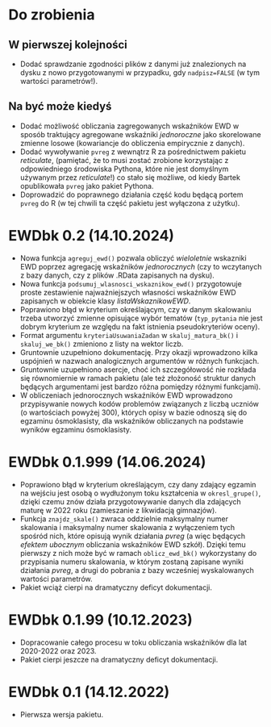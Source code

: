 # Do zrobienia

## W pierwszej kolejności

- Dodać sprawdzanie zgodności plików z danymi już znalezionych na dysku z nowo
  przygotowanymi w przypadku, gdy `nadpisz=FALSE` (w tym wartości parametrów!).

## Na być może kiedyś

- Dodać możliwość obliczania zagregowanych wskaźników EWD w sposób traktujący
  agregowane wskaźniki *jednoroczne* jako skorelowane zmienne losowe
  (kowariancje do obliczenia empirycznie z danych).
- Dodać wywoływanie `pvreg` z wewnątrz R za pośrednictwem pakietu *reticulate*,
  (pamiętać, że to musi zostać zrobione korzystając z odpowiedniego środowiska
  Pythona, które nie jest domyślnym używanym przez *reticulate*!) co stało się
  możliwe, od kiedy Bartek opublikowała `pvreg` jako pakiet Pythona.
- Doprowadzić do poprawnego działania część kodu będącą portem `pvreg` do R
  (w tej chwili ta część pakietu jest wyłączona z użytku).

# EWDbk 0.2 (14.10.2024)

- Nowa funkcja `agreguj_ewd()` pozwala obliczyć *wieloletnie* wskazniki EWD
  poprzez agregację wskaźników *jednorocznych* (czy to wczytanych z bazy danych,
  czy z plików .RData zapisanych na dysku).
- Nowa funkcja `podsumuj_wlasnosci_wskaznikow_ewd()` przygotowuje proste
  zestawienie najważniejszych własności wskaźników EWD zapisanych w obiekcie
  klasy *listaWskaznikowEWD*.
- Poprawiono błąd w kryterium określającym, czy w danym skalowaniu trzeba
  utworzyć zmienne opisujące wybór tematów (`typ_pytania` nie jest dobrym
  kryterium ze względu na fakt istnienia pseudokryteriów oceny).
- Format argumentu `kryteriaUsuwaniaZadan` w `skaluj_matura_bk()`
  i `skaluj_we_bk()` zmieniono z listy na wektor liczb.
- Gruntownie uzupełniono dokumentację. Przy okazji wprowadzono kilka uspójnień
  w nazwach analogicznych argumentów w różnych funkcjach.
- Gruntownie uzupełniono asercje, choć ich szczegółowość nie rozkłada się
  równomiernie w ramach pakietu (ale też złożoność struktur danych będących
  argumentami jest bardzo różna pomiędzy różnymi funkcjami).
- W obliczeniach jednorocznych wskaźników EWD wprowadzono przypisywanie nowych
  kodów problemów związanych z liczbą uczniów (o wartościach powyżej 300),
  których opisy w bazie odnoszą się do egzaminu ósmoklasisty, dla wskaźników
  obliczanych na podstawie wyników egzaminu ósmoklasisty.

# EWDbk 0.1.999 (14.06.2024)

- Poprawiono błąd w kryterium określającym, czy dany zdający egzamin na wejściu
  jest osobą o wydłużonym toku kształcenia w `okresl_grupe()`, dzięki czemu
  znów działa przygotowywanie danych dla zdających maturę w 2022 roku
  (zamieszanie z likwidacją gimnazjów).
- Funkcja `znajdz_skale()` zwraca oddzielnie maksymalny numer skalowania
  i maksymalny numer skalowania z wyłączeniem tych spośród nich, które opisują
  wynik działania *pvreg* (a więc będących *efektem ubocznym* obliczania
  wskaźników EWD szkół). Dzięki temu pierwszy z nich może być w ramach
  `oblicz_ewd_bk()` wykorzystany do przypisania numeru skalowania, w którym
  zostaną zapisane wyniki działania *pvreg*, a drugi do pobrania z bazy
  wcześniej wyskalowanych wartości parametrów.
- Pakiet wciąż cierpi na dramatyczny deficyt dokumentacji.

# EWDbk 0.1.99 (10.12.2023)

- Dopracowanie całego procesu w toku obliczania wskaźników dla lat 2020-2022
  oraz 2023.
- Pakiet cierpi jeszcze na dramatyczny deficyt dokumentacji.

# EWDbk 0.1 (14.12.2022)

- Pierwsza wersja pakietu.
